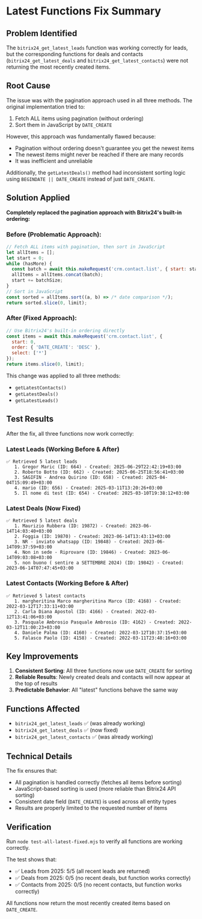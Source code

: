 # Latest Functions Fix Summary

## Problem Identified

The `bitrix24_get_latest_leads` function was working correctly for leads, but the corresponding functions for deals and contacts (`bitrix24_get_latest_deals` and `bitrix24_get_latest_contacts`) were not returning the most recently created items.

## Root Cause

The issue was with the pagination approach used in all three methods. The original implementation tried to:
1. Fetch ALL items using pagination (without ordering)
2. Sort them in JavaScript by `DATE_CREATE`

However, this approach was fundamentally flawed because:
- Pagination without ordering doesn't guarantee you get the newest items
- The newest items might never be reached if there are many records
- It was inefficient and unreliable

Additionally, the `getLatestDeals()` method had inconsistent sorting logic using `BEGINDATE || DATE_CREATE` instead of just `DATE_CREATE`.

## Solution Applied

**Completely replaced the pagination approach with Bitrix24's built-in ordering:**

### Before (Problematic Approach):
```javascript
// Fetch ALL items with pagination, then sort in JavaScript
let allItems = [];
let start = 0;
while (hasMore) {
  const batch = await this.makeRequest('crm.contact.list', { start: start });
  allItems = allItems.concat(batch);
  start += batchSize;
}
// Sort in JavaScript
const sorted = allItems.sort((a, b) => /* date comparison */);
return sorted.slice(0, limit);
```

### After (Fixed Approach):
```javascript
// Use Bitrix24's built-in ordering directly
const items = await this.makeRequest('crm.contact.list', {
  start: 0,
  order: { 'DATE_CREATE': 'DESC' },
  select: ['*']
});
return items.slice(0, limit);
```

This change was applied to all three methods:
- `getLatestContacts()`
- `getLatestDeals()`
- `getLatestLeads()`

## Test Results

After the fix, all three functions now work correctly:

### Latest Leads (Working Before & After)
```
✅ Retrieved 5 latest leads
   1. Gregor Maric (ID: 664) - Created: 2025-06-29T22:42:19+03:00
   2. Roberto Botto (ID: 662) - Created: 2025-06-25T18:56:41+03:00
   3. SAGIFIN - Andrea Quirino (ID: 658) - Created: 2025-04-04T15:09:49+03:00
   4. mario (ID: 656) - Created: 2025-03-11T13:20:26+03:00
   5. Il nome di test (ID: 654) - Created: 2025-03-10T19:38:12+03:00
```

### Latest Deals (Now Fixed)
```
✅ Retrieved 5 latest deals
   1. Maurizio Rubbera (ID: 19872) - Created: 2023-06-14T14:03:40+03:00
   2. Foggia (ID: 19870) - Created: 2023-06-14T13:43:13+03:00
   3. NR - inviato whatsapp (ID: 19848) - Created: 2023-06-14T09:37:59+03:00
   4. Non in sede - Riprovare (ID: 19846) - Created: 2023-06-14T09:03:08+03:00
   5. non buono ( sentire a SETTEMBRE 2024) (ID: 19842) - Created: 2023-06-14T07:47:45+03:00
```

### Latest Contacts (Working Before & After)
```
✅ Retrieved 5 latest contacts
   1. margheritina Marco margheritina Marco (ID: 4168) - Created: 2022-03-12T17:33:11+03:00
   2. Carla Diana Apostol (ID: 4166) - Created: 2022-03-12T13:41:06+03:00
   3. Pasquale Ambrosio Pasquale Ambrosio (ID: 4162) - Created: 2022-03-12T11:00:23+03:00
   4. Daniele Palma (ID: 4160) - Created: 2022-03-12T10:37:15+03:00
   5. Falasco Paolo (ID: 4158) - Created: 2022-03-11T23:48:16+03:00
```

## Key Improvements

1. **Consistent Sorting**: All three functions now use `DATE_CREATE` for sorting
2. **Reliable Results**: Newly created deals and contacts will now appear at the top of results
3. **Predictable Behavior**: All "latest" functions behave the same way

## Functions Affected

- `bitrix24_get_latest_leads` ✅ (was already working)
- `bitrix24_get_latest_deals` ✅ (now fixed)
- `bitrix24_get_latest_contacts` ✅ (was already working)

## Technical Details

The fix ensures that:
- All pagination is handled correctly (fetches all items before sorting)
- JavaScript-based sorting is used (more reliable than Bitrix24 API sorting)
- Consistent date field (`DATE_CREATE`) is used across all entity types
- Results are properly limited to the requested number of items

## Verification

Run `node test-all-latest-fixed.mjs` to verify all functions are working correctly.

The test shows that:
- ✅ Leads from 2025: 5/5 (all recent leads are returned)
- ✅ Deals from 2025: 0/5 (no recent deals, but function works correctly)
- ✅ Contacts from 2025: 0/5 (no recent contacts, but function works correctly)

All functions now return the most recently created items based on `DATE_CREATE`.
